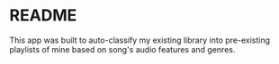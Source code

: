 # README

This app was built to auto-classify my existing library into pre-existing playlists of mine based on song's audio features and genres.
